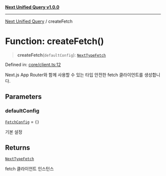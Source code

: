 [**Next Unified Query v1.0.0**](../README.md)

***

[Next Unified Query](../globals.md) / createFetch

# Function: createFetch()

> **createFetch**(`defaultConfig`): [`NextTypeFetch`](../interfaces/NextTypeFetch.md)

Defined in: [core/client.ts:12](https://github.com/newExpand/next-unified-query/blob/main/packages/core/src/core/client.ts#L12)

Next.js App Router와 함께 사용할 수 있는 타입 안전한 fetch 클라이언트를 생성합니다.

## Parameters

### defaultConfig

[`FetchConfig`](../interfaces/FetchConfig.md) = `{}`

기본 설정

## Returns

[`NextTypeFetch`](../interfaces/NextTypeFetch.md)

fetch 클라이언트 인스턴스
